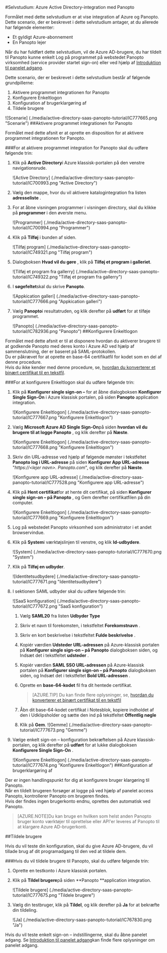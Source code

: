 <properties 
    pageTitle="Selvstudium: Azure Active Directory-integration med Panopto | Microsoft Azure" 
    description="Lær, hvordan du bruger Panopto med Azure Active Directory til at aktivere enkeltlogon, automatiseret klargøring og mere!" 
    services="active-directory" 
    authors="jeevansd"  
    documentationCenter="na" 
    manager="femila"/>
<tags 
    ms.service="active-directory" 
    ms.devlang="na" 
    ms.topic="article" 
    ms.tgt_pltfrm="na" 
    ms.workload="identity" 
    ms.date="09/29/2016" 
    ms.author="jeedes" />

#<a name="tutorial-azure-active-directory-integration-with-panopto"></a>Selvstudium: Azure Active Directory-integration med Panopto
  
Formålet med dette selvstudium er at vise integration af Azure og Panopto.  
Dette scenario, der er beskrevet i dette selvstudium antager, at du allerede har følgende elementer:

-   Et gyldigt Azure-abonnement
-   En Panopto lejer
  
Når du har fuldført dette selvstudium, vil de Azure AD-brugere, du har tildelt til Panopto kunne enkelt Log på programmet på webstedet Panopto virksomhed (service provider startet sign-on) eller ved hjælp af [Introduktion til panelet adgang](active-directory-saas-access-panel-introduction.md).
  
Dette scenario, der er beskrevet i dette selvstudium består af følgende grundpillerne:

1.  Aktivere programmet integrationen for Panopto
2.  Konfigurere Enkeltlogon
3.  Konfiguration af brugerklargøring af
4.  Tildele brugere

![Scenarie] (./media/active-directory-saas-panopto-tutorial/IC777665.png "Scenarie")
##<a name="enabling-the-application-integration-for-panopto"></a>Aktivere programmet integrationen for Panopto
  
Formålet med dette afsnit er at oprette en disposition for at aktivere programmet integrationen for Panopto.

###<a name="to-enable-the-application-integration-for-panopto-perform-the-following-steps"></a>For at aktivere programmet integration for Panopto skal du udføre følgende trin:

1.  Klik på **Active Directory**i Azure klassisk-portalen på den venstre navigationsrude.

    ![Active Directory] (./media/active-directory-saas-panopto-tutorial/IC700993.png "Active Directory")

2.  Vælg den mappe, hvor du vil aktivere katalogintegration fra listen **adresseliste** .

3.  For at åbne visningen programmer i visningen directory, skal du klikke på **programmer** i den øverste menu.

    ![Programmer] (./media/active-directory-saas-panopto-tutorial/IC700994.png "Programmer")

4.  Klik på **Tilføj** i bunden af siden.

    ![Tilføj program] (./media/active-directory-saas-panopto-tutorial/IC749321.png "Tilføj program")

5.  Dialogboksen **Hvad vil du gøre** , klik på **Tilføj et program i galleriet**.

    ![Tilføj et program fra gallerry] (./media/active-directory-saas-panopto-tutorial/IC749322.png "Tilføj et program fra gallerry")

6.  I **søgefeltet**skal du skrive **Panopto**.

    ![Appkication galleri] (./media/active-directory-saas-panopto-tutorial/IC777666.png "Appkication galleri")

7.  Vælg **Panopto**i resultatruden, og klik derefter på **udført** for at tilføje programmet.

    ![Panopto] (./media/active-directory-saas-panopto-tutorial/IC782936.png "Panopto")
##<a name="configuring-single-sign-on"></a>Konfigurere Enkeltlogon
  
Formålet med dette afsnit er til at disponere hvordan du aktiverer brugere til at godkende Panopto med deres konto i Azure AD ved hjælp af sammenslutning, der er baseret på SAML-protokollen.  
Du er påkrævet for at oprette en base-64 certifikatfil for kodet som en del af denne procedure.  
Hvis du ikke kender med denne procedure, se, [hvordan du konverterer et binært certifikat til en tekstfil](http://youtu.be/PlgrzUZ-Y1o).

###<a name="to-configure-single-sign-on-perform-the-following-steps"></a>For at konfigurere Enkeltlogon skal du udføre følgende trin:

1.  Klik på **Konfigurer single sign-on –** for at åbne dialogboksen **Konfigurer Single Sign-On** i Azure klassisk portalen, på siden **Panopto** application integration.

    ![Konfigurere Enkeltlogon] (./media/active-directory-saas-panopto-tutorial/IC777667.png "Konfigurere Enkeltlogon")

2.  Vælg **Microsoft Azure AD Single Sign-On**på siden **hvordan vil du brugere til at logge Panopto** , og klik derefter på **Næste**.

    ![Konfigurere Enkeltlogon] (./media/active-directory-saas-panopto-tutorial/IC777668.png "Konfigurere Enkeltlogon")

3.  Skriv din URL-adresse ved hjælp af følgende mønster i tekstfeltet **Panopto log i URL-adresse** på siden **Konfigurer App URL-adresse** "*https://\<lejer navn\>. Panopto.com*", og klik derefter på **Næste**.

    ![Konfigurere app URL-adresse] (./media/active-directory-saas-panopto-tutorial/IC777528.png "Konfigurere app URL-adresse")

4.  Klik på **Hent certifikat**for at hente dit certifikat, på siden **Konfigurer single sign-on – på Panopto** , og Gem derefter certifikatfilen på din computer.

    ![Konfigurere Enkeltlogon] (./media/active-directory-saas-panopto-tutorial/IC777669.png "Konfigurere Enkeltlogon")

5.  Log på webstedet Panopto virksomhed som administrator i et andet browservindue.

6.  Klik på **System**i værktøjslinjen til venstre, og klik **Id-udbydere**.

    ![System] (./media/active-directory-saas-panopto-tutorial/IC777670.png "System")

7.  Klik på **Tilføj en udbyder**.

    ![Identitetsudbydere] (./media/active-directory-saas-panopto-tutorial/IC777671.png "Identitetsudbydere")

8.  I sektionen SAML udbyder skal du udføre følgende trin:

    ![SaaS konfiguration] (./media/active-directory-saas-panopto-tutorial/IC777672.png "SaaS konfiguration")

    1.  Vælg **SAML20** fra listen **Udbyder Type**
    2.  Skriv et navn til forekomsten, i tekstfeltet **Forekomstnavn** .
    3.  Skriv en kort beskrivelse i tekstfeltet **Fulde beskrivelse** .
    4.  Kopiér værdien **Udsteder URL-adressen** på Azure-klassisk portalen på **Konfigurer single sign-on – på Panopto** dialogboksen siden, og Indsæt det i tekstfeltet **udsteder** .
    5.  Kopiér værdien **SAML SSO URL-adressen** på Azure-klassisk portalen på **Konfigurer single sign-on – på Panopto** dialogboksen siden, og Indsæt det i tekstfeltet **Bold URL-adressen** .
    6.  Oprette en **base-64-kodet** fil fra dit hentede certifikat.  

        >[AZURE.TIP] Du kan finde flere oplysninger, se, [hvordan du konverterer et binært certifikat til en tekstfil](http://youtu.be/PlgrzUZ-Y1o)

    7.  Åbn dit base-64-kodet certifikat i Notesblok, kopiere indholdet af den i Udklipsholder og sætte den ind på tekstfeltet **Offentlig nøgle**
    8.  Klik på **Gem**.
        ![Gemme] (./media/active-directory-saas-panopto-tutorial/IC777673.png "Gemme")

9.  Vælge enkelt sign-on – konfiguration bekræftelsen på Azure klassisk-portalen, og klik derefter på **udført** for at lukke dialogboksen **Konfigurere Single Sign-On** .

    ![Konfigurere Enkeltlogon] (./media/active-directory-saas-panopto-tutorial/IC777674.png "Konfigurere Enkeltlogon")
##<a name="configuring-user-provisioning"></a>Konfiguration af brugerklargøring af
  
Der er ingen handlingspunkt for dig at konfigurere bruger klargøring til Panopto.  
Når en tildelt brugeren forsøger at logge på ved hjælp af panelet access Panopto, kontrollerer Panopto om brugeren findes.  
Hvis der findes ingen brugerkonto endnu, oprettes den automatisk ved Panopto.

>[AZURE.NOTE]Du kan bruge en hvilken som helst anden Panopto bruger konto værktøjer til oprettelse eller API'er leveres af Panopto til at klargøre Azure AD-brugerkonti.

##<a name="assigning-users"></a>Tildele brugere
  
Hvis du vil teste din konfiguration, skal du give Azure AD-brugere, du vil tillade brug af dit programadgang til den ved at tildele dem.

###<a name="to-assign-users-to-panopto-perform-the-following-steps"></a>Hvis du vil tildele brugere til Panopto, skal du udføre følgende trin:

1.  Oprette en testkonto i Azure klassisk portalen.

2.  Klik på **Tildel brugere**på siden **Panopto **application integration.

    ![Tildele brugere] (./media/active-directory-saas-panopto-tutorial/IC777675.png "Tildele brugere")

3.  Vælg din testbruger, klik på **Tildel**, og klik derefter på **Ja** for at bekræfte din tildeling.

    ![Ja] (./media/active-directory-saas-panopto-tutorial/IC767830.png "Ja")
  
Hvis du vil teste enkelt sign-on – indstillingerne, skal du åbne panelet adgang. Se [Introduktion til panelet adgang](active-directory-saas-access-panel-introduction.md)kan finde flere oplysninger om panelet adgang.